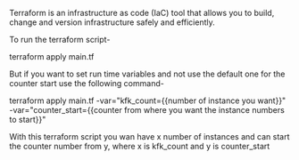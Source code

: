 Terraform is an infrastructure as code (IaC) tool that allows you to build, change and version infrastructure safely and efficiently.

To run the terraform script-

terraform apply main.tf

But if you want to set run time variables and not use the default one for the counter start use the following command-

terraform apply main.tf -var="kfk_count={{number of instance you want}}" -var="counter_start={{counter from where you want the instance numbers to start}}"



With this terraform script you wan have x number of instances and can start the counter number from y, where x is kfk_count and y is counter_start
